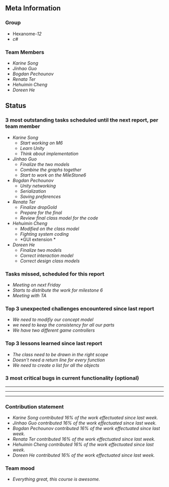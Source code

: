 ## Meta Information

### Group

 * Hexanome-*12*
 * *c#*

### Team Members

 * *Karine Song*
 * *Jinhao Guo*
 * *Bogdan Pechounov*
 * *Renata Ter*
 * *Hehuimin Cheng*
 * *Doreen He*

## Status

### 3 most outstanding tasks scheduled until the next report, per team member

 * *Karine Song*
   * *Start working on M6*
   * *Learn Unity*
   * *Think about implementation*
 * *Jinhao Guo*
   * *Finalize the two models*
   * *Combine the graphs together*
   * *Start to work on the MileStone6*
 * *Bogdan Pechounov*
   * *Unity networking*
   * *Serialization*
   * *Saving preferences*
 * *Renata Ter*
   * *Finalize dropGold*
   * *Prepare for the final*
   * *Review final class model for the code*
 * *Hehuimin Cheng*
   * *Modified on the class model*
   * *Fighting system coding*
   * *GUI extension *
 * *Doreen He*
   * *Finalize two models*
   * *Correct interaction model*
   * *Correct design class models*

### Tasks missed, scheduled for this report

 * *Meeting on next Friday*
 * *Starts to distribute the work for milestone 6*
 * *Meeting with TA*

### Top 3 unexpected challenges encountered since last report

  * *We need to modifiy our concept model*
  * *we need to keep the consistency for all our parts*
  * *We have two different game controllers*

### Top 3 lessons learned since last report

 * *The class need to be drawn in the right scope*
 * *Doesn't need a return line for every function*
 * *We need to create a list for all the objects*

### 3 most critical bugs in current functionality (optional)

 * **
 * **
 * **

### Contribution statement

 * *Karine Song contributed 16% of the work effectuated since last week.*
 * *Jinhao Guo contributed 16% of the work effectuated since last week.*
 * *Bogdan Pechounov contributed 16% of the work effectuated since last week.*
 * *Renata Ter contributed 16% of the work effectuated since last week.*
 * *Hehuimin Cheng contributed 16% of the work effectuated since last week.*
 * *Doreen He contributed 16% of the work effectuated since last week.*

### Team mood

 * *Everything great, this course is awesome.*
